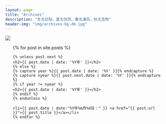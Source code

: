 ```yaml
---
layout: page
title: "Archives"
description: "冬无愆阳，夏无伏阴，春无凄风，秋无苦雨"
header-img: "img/archives-bg-dm.jpg"
---
```

<img src="https://ghchart.rshah.org/windleao"/>
<ul>
    {% for post in site.posts %}

    {% unless post.next %}
    <h2>{{ post.date | date: '%Y年' }}</h2>
    {% else %}
    {% capture year %}{{ post.date | date: '%Y' }}{% endcapture %}
    {% capture nyear %}{{ post.next.date | date: '%Y' }}{% endcapture %}
    {% if year != nyear %}
    <h2>{{ post.date | date: '%Y年' }}</h2>
    {% endif %}
    {% endunless %}

    <li>{{ post.date | date:"%Y年%m月%d日：" }} <a href="{{ post.url }}">{{ post.title }}</a></li>
    {% endfor %}
</ul>